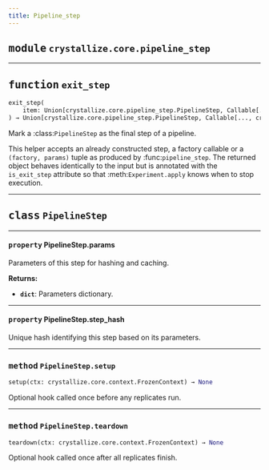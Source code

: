 ```yaml
---
title: Pipeline_step
---
```



## <kbd>module</kbd> `crystallize.core.pipeline_step`





---

## <kbd>function</kbd> `exit_step`

```python
exit_step(
    item: Union[crystallize.core.pipeline_step.PipelineStep, Callable[..., crystallize.core.pipeline_step.PipelineStep], Tuple[Callable[..., crystallize.core.pipeline_step.PipelineStep], Dict[str, Any]]]
) → Union[crystallize.core.pipeline_step.PipelineStep, Callable[..., crystallize.core.pipeline_step.PipelineStep]]
```

Mark a :class:`PipelineStep` as the final step of a pipeline. 

This helper accepts an already constructed step, a factory callable or a ``(factory, params)`` tuple as produced by :func:`pipeline_step`.  The returned object behaves identically to the input but is annotated with the ``is_exit_step`` attribute so that :meth:`Experiment.apply` knows when to stop execution. 


---

## <kbd>class</kbd> `PipelineStep`





---

#### <kbd>property</kbd> PipelineStep.params

Parameters of this step for hashing and caching. 



**Returns:**
 
 - <b>`dict`</b>:  Parameters dictionary. 

---

#### <kbd>property</kbd> PipelineStep.step_hash

Unique hash identifying this step based on its parameters. 



---

### <kbd>method</kbd> `PipelineStep.setup`

```python
setup(ctx: crystallize.core.context.FrozenContext) → None
```

Optional hook called once before any replicates run. 

---

### <kbd>method</kbd> `PipelineStep.teardown`

```python
teardown(ctx: crystallize.core.context.FrozenContext) → None
```

Optional hook called once after all replicates finish. 


